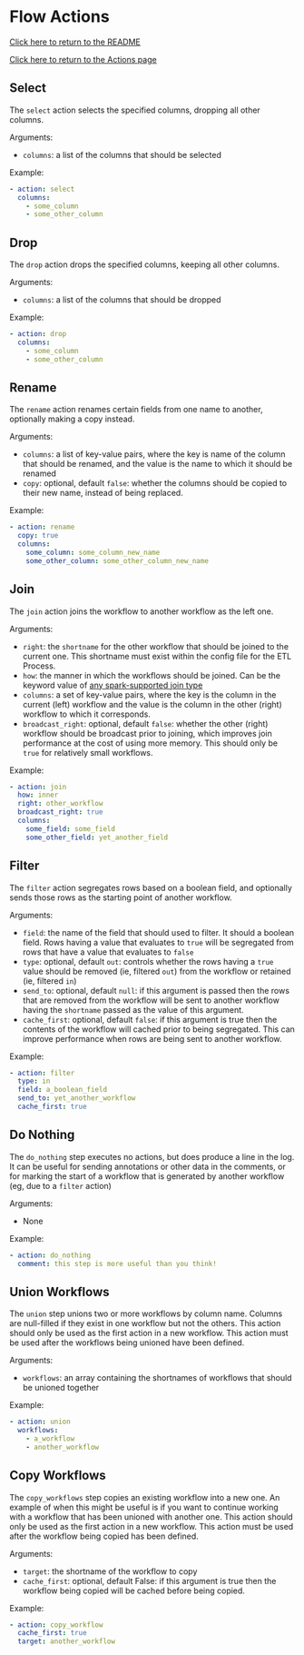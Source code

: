 # Flow Actions
[Click here to return to the README](../README.md)

[Click here to return to the Actions page](actions.md)

## Select
The `select` action selects the specified columns, dropping all other columns.

Arguments:
- `columns`: a list of the columns that should be selected

Example:
```yaml
- action: select
  columns:
    - some_column
    - some_other_column
```

## Drop
The `drop` action drops the specified columns, keeping all other columns.

Arguments:
- `columns`: a list of the columns that should be dropped

Example:
```yaml
- action: drop
  columns:
    - some_column
    - some_other_column
```

## Rename
The `rename` action renames certain fields from one name to another, optionally making a copy instead.

Arguments:
- `columns`: a list of key-value pairs, where the key is name of the column that should be renamed, and the value is the name to which it should be renamed
- `copy`: optional, default `false`: whether the columns should be copied to their new name, instead of being replaced.

Example:
```yaml
- action: rename
  copy: true
  columns:
    some_column: some_column_new_name
    some_other_column: some_other_column_new_name
```

## Join
The `join` action joins the workflow to another workflow as the left one.

Arguments:
- `right`: the `shortname` for the other workflow that should be joined to the current one. This shortname must exist within the config file for the ETL Process.
- `how`: the manner in which the workflows should be joined. Can be the keyword value of [any spark-supported join type](https://spark.apache.org/docs/latest/api/python/pyspark.sql.html?highlight=read%20csv#pyspark.sql.DataFrame.join)
- `columns`: a set of key-value pairs, where the key is the column in the current (left) workflow and the value is the column in the other (right) workflow to which it corresponds.
- `broadcast_right`: optional, default `false`: whether the other (right) workflow should be broadcast prior to joining, which improves join performance at the cost of using more memory. This should only be `true` for relatively small workflows.

Example:
```yaml
- action: join
  how: inner
  right: other_workflow
  broadcast_right: true
  columns:
    some_field: some_field
    some_other_field: yet_another_field
```

## Filter
The `filter` action segregates rows based on a boolean field, and optionally sends those rows as the starting point of another workflow.

Arguments:
- `field`: the name of the field that should used to filter. It should a boolean field. Rows having a value that evaluates to `true` will be segregated from rows that have a value that evaluates to `false`
- `type`: optional, default `out`: controls whether the rows having a `true` value should be removed (ie, filtered `out`) from the workflow or retained (ie, filtered `in`)
- `send_to`: optional, default `null`: if this argument is passed then the rows that are removed from the workflow will be sent to another workflow having the `shortname` passed as the value of this argument.
- `cache_first`: optional, default `false`: if this argument is true then the contents of the workflow will cached prior to being segregated. This can improve performance when rows are being sent to another workflow.

Example:
```yaml
- action: filter
  type: in
  field: a_boolean_field
  send_to: yet_another_workflow
  cache_first: true
```

## Do Nothing
The `do_nothing` step executes no actions, but does produce a line in the log. It can be useful for sending annotations or other data in the comments, or for marking the start of a workflow that is generated by another workflow (eg, due to a `filter` action)

Arguments:
- None

Example:
```yaml
- action: do_nothing
  comment: this step is more useful than you think!
```

## Union Workflows
The `union` step unions two or more workflows by column name. Columns are null-filled if they exist in one workflow but not the others. This action should only be used as the first action in a new workflow. This action must be used after the workflows being unioned have been defined.

Arguments:
- `workflows`: an array containing the shortnames of workflows that should be unioned together

Example:
```yaml
- action: union
  workflows:
    - a_workflow
    - another_workflow
```

## Copy Workflows
The `copy_workflows` step copies an existing workflow into a new one. An example of when this might be useful is if you want to continue working with a workflow that has been unioned with another one. This action should only be used as the first action in a new workflow. This action must be used after the workflow being copied has been defined.

Arguments:
- `target`: the shortname of the workflow to copy
- `cache_first`: optional, default False: if this argument is true then the workflow being copied will be cached before being copied.

Example:
```yaml
- action: copy_workflow
  cache_first: true
  target: another_workflow
```
  